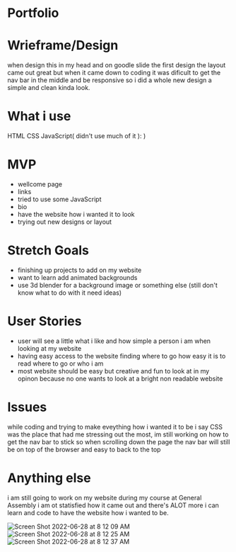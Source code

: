 # Portfolio

# Wrieframe/Design
when design this in my head and on goodle slide the first design the layout came out great but when it came down to coding it was dificult to get the nav bar in the middle and be responsive so i did a whole new design a simple and clean kinda look.

# What i use
HTML
CSS
JavaScript( didn't use much of it ): )

# MVP
- wellcome page
- links
- tried to use some JavaScript
- bio 
- have the website how i wanted it to look
- trying out new designs or layout

# Stretch Goals 
- finishing up projects to add on my website
- want to learn add animated backgrounds
- use 3d blender for a background image or something else (still don't know what to do with it need ideas)

# User Stories 
- user will see a little what i like and how simple a person i am when looking at my website
- having easy access to the website finding where to go how easy it is to read where to go or who i am 
- most website should be easy but creative and fun to look at in my opinon because no one wants to look at a bright non readable website

# Issues 
while coding and trying to make eveything how i wanted it to be i say CSS was the place that had me stressing out the most, im still working on how to get the nav bar to stick so when scrolling down the page the nav bar will still be on top of the browser and easy to back to the top

# Anything else
i am still going to work on my website during my course at General Assembly i am ot statisfied how it came out and there's ALOT more i can learn and code to have the website how i wanted to be.

![Screen Shot 2022-06-28 at 8 12 09 AM](https://user-images.githubusercontent.com/101943583/176215846-c16952be-3782-4a7b-99c2-ac9becd9bbb3.png)![Screen Shot 2022-06-28 at 8 12 25 AM](https://user-images.githubusercontent.com/101943583/176215873-bd265a4a-a147-4a47-94be-cf0a18497f81.png)
![Screen Shot 2022-06-28 at 8 12 37 AM](https://user-images.githubusercontent.com/101943583/176215893-cf50abe3-9b5b-49d5-8d1b-bdccbd6a8701.png)

